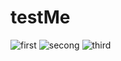 # testMe
![first](https://c.radikal.ru/c43/1810/3a/aff9a531c618.png)
![secong](https://c.radikal.ru/c28/1810/ae/4baede9c49c9.png)
![third](https://d.radikal.ru/d35/1810/a7/6bd4d466c5bb.png
)
